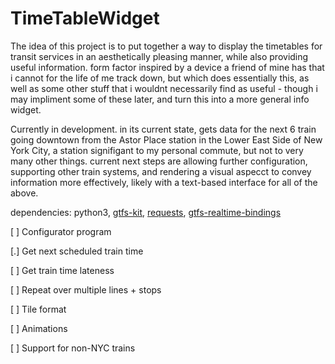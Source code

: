 # TimeTableWidget

The idea of this project is to put together a way to display the timetables for transit services in an aesthetically pleasing manner, while also providing useful information. form factor inspired by a device a friend of mine has that i cannot for the life of me track down, but which does essentially this, as well as some other stuff that i wouldnt necessarily find as useful - though i may impliment some of these later, and turn this into a more general info widget. 

Currently in development. in its current state, gets data for the next 6 train going downtown from the Astor Place station in the Lower East Side of New York City, a station signifigant to my personal commute, but not to very many other things. current next steps are allowing further configuration, supporting other train systems, and rendering a visual aspecct to convey information more effectively, likely with a text-based interface for all of the above.

dependencies: python3, [gtfs-kit](https://pypi.org/project/gtfs-kit/), [requests](https://pypi.org/project/requests/), [gtfs-realtime-bindings](https://pypi.org/project/gtfs-realtime-bindings/)



[ ] Configurator program

[.] Get next scheduled train time

[ ] Get train time lateness

[ ] Repeat over multiple lines + stops

[ ] Tile format

[ ] Animations

[ ] Support for non-NYC trains

